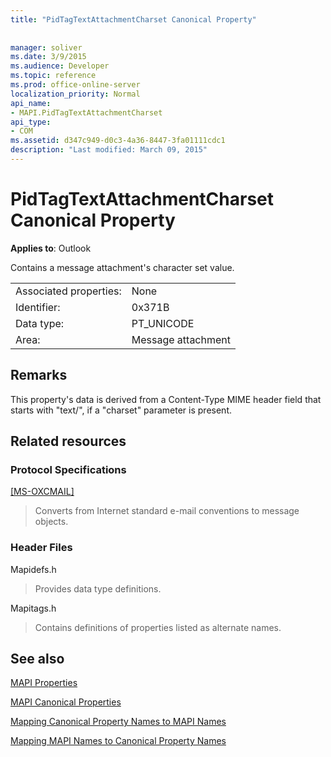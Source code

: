 ```yaml
---
title: "PidTagTextAttachmentCharset Canonical Property"
 
 
manager: soliver
ms.date: 3/9/2015
ms.audience: Developer
ms.topic: reference
ms.prod: office-online-server
localization_priority: Normal
api_name:
- MAPI.PidTagTextAttachmentCharset
api_type:
- COM
ms.assetid: d347c949-d0c3-4a36-8447-3fa01111cdc1
description: "Last modified: March 09, 2015"
---
```


# PidTagTextAttachmentCharset Canonical Property

  
  
**Applies to**: Outlook 
  
Contains a message attachment's character set value.
  
|||
|:-----|:-----|
|Associated properties:  <br/> |None  <br/> |
|Identifier:  <br/> |0x371B  <br/> |
|Data type:  <br/> |PT_UNICODE  <br/> |
|Area:  <br/> |Message attachment  <br/> |
   
## Remarks

This property's data is derived from a Content-Type MIME header field that starts with "text/", if a "charset" parameter is present.
  
## Related resources

### Protocol Specifications

[[MS-OXCMAIL]](http://msdn.microsoft.com/library/b60d48db-183f-4bf5-a908-f584e62cb2d4%28Office.15%29.aspx)
  
> Converts from Internet standard e-mail conventions to message objects.
    
### Header Files

Mapidefs.h
  
> Provides data type definitions.
    
Mapitags.h
  
> Contains definitions of properties listed as alternate names.
    
## See also



[MAPI Properties](mapi-properties.md)
  
[MAPI Canonical Properties](mapi-canonical-properties.md)
  
[Mapping Canonical Property Names to MAPI Names](mapping-canonical-property-names-to-mapi-names.md)
  
[Mapping MAPI Names to Canonical Property Names](mapping-mapi-names-to-canonical-property-names.md)

